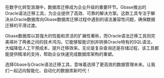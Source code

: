 在数字化转型浪潮中，数据库迁移成为企业升级的重要环节。Gbase推出的Oracle语法迁移工具，为企业提供了高效、可靠的解决方案。这款工具专注于解决从Oracle数据库向Gbase数据库迁移过程中遇到的语法兼容性问题，确保数据迁移的平滑过渡。

Gbase数据库以其强大的性能和灵活的扩展性著称，而Oracle语法迁移工具则完美填补了两者之间的技术鸿沟。它能够智能识别并转换Oracle特有的SQL语法，大幅降低人工干预成本，提升迁移效率。无论是复杂查询还是存储过程，该工具都能提供精准的支持，帮助企业快速完成数据库架构的重塑。

选择Gbase与Oracle语法迁移工具，意味着选择了更高效的数据管理未来。让我们一起迈向智能化、自动化的数据库新时代！